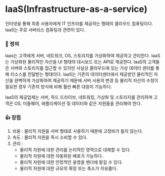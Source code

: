 # IaaS(Infrastructure-as-a-service)

인터넷을 통해 최종 사용자에게 IT 인프라를 제공하는 형태의 클라우드 컴퓨팅이다. IaaS는 주로 서버리스 컴퓨팅과 관련이 있다.

### 📌 정의

Iaas는 고객에게 서버, 네트워크, OS, 스토리지를 가상화하여 제공하고 관리한다. IaaS는 가상화된 물리적인 자산을 UI 형태의 대시보드 또는 API로 제공한다. IaaS의 고객들은 서버와 스토리지를 접근할 수 있지만 사실상 클라우드에 있는 가상 데이터 센터를 통해 리소스를 전달받는 형태이다. IaaS는 기존의 데이터센터에서 제공받던 물리적인 자산을 완벽하게 가상화하여 제공하기 때문에 서버 사용의 변경 등 물리적 자산의 수정이 필요한 경우 기존의 방식에 비해 훨씬 빠른 대응이 가능하다.

IaaS의 제공업체는 서버, 하드 드라이브, 네트워킹, 가상화 및 스토리지를 관리하며 고객은 OS, 미들웨어, 애플리케이션 및 데이터와 같은 자원들을 관리해야 한다.

### 👍 장점

1. 비용 : 물리적 자원을 서버 형태로 사용하기 때문에 고정비가 들지 않는다.
2. 속도 : 물리적 자원을 즉시 소비할 수 있다.
3. 관리 : 
   - 물리적 자원에 대한 관리를 논리적인 영역으로 대체할 수 있다.
   - 물리적 자원에 대한 자동화된 배포가 가능하다.
   - 물리적 자원에 대한 안정적인 웅영을 벤더에 맡길 수 있다.
   - 물리적 자원에 대한 규모의 확장 또는 축소가 자유롭다.